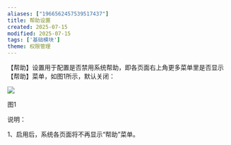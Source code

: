 ```yaml
---
aliases: ["1966562457539517437"]
title: 帮助设置
created: 2025-07-15
modified: 2025-07-15
tags: ['基础模块']
theme: 权限管理
---
```


【帮助】设置用于配置是否禁用系统帮助，即各页面右上角更多菜单里是否显示【帮助】菜单，如图1所示，默认关闭：

![](https://myhelpdoc.oss-cn-heyuan.aliyuncs.com/mdimages/6f63deb5fcfc8cdac3d06aa71652163a.jpg)

图1

说明：

1、启用后，系统各页面将不再显示“帮助”菜单。

